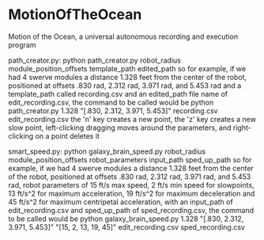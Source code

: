 # MotionOfTheOcean
Motion of the Ocean, a universal autonomous recording and execution program

path_creator.py: python path_creator.py robot_radius module_position_offsets template_path edited_path
so for example, if we had 4 swerve modules a distance 1.328 feet from the center of the robot, positioned at offsets .830 rad, 2.312 rad, 3.971 rad, and 5.453 rad and a template_path called recording.csv and an edited_path file name of edit_recording.csv, the command to be called would be
python path_creator.py 1.328 "[.830, 2.312, 3.971, 5.453]" recording.csv edit_recording.csv
the 'n' key creates a new point, the 'z' key creates a new slow point, left-clicking dragging moves around the parameters, and right-clicking on a point deletes it

smart_speed.py: python galaxy_brain_speed.py robot_radius module_position_offsets robot_parameters input_path sped_up_path
so for example, if we had 4 swerve modules a distance 1.328 feet from the center of the robot, positioned at offsets .830 rad, 2.312 rad, 3.971 rad, and 5.453 rad, robot parameters of 15 ft/s max speed, 2 ft/s min speed for slowpoints, 13 ft/s^2 for maximum acceleration, 19 ft/s^2 for maximum deceleration and 45 ft/s^2 for maximum centripetal acceleration, with an input_path of edit_recording.csv and sped_up_path of sped_recording.csv, the command to be called would be
python galaxy_brain_speed.py 1.328 "[.830, 2.312, 3.971, 5.453]" "[15, 2, 13, 19, 45]" edit_recording.csv sped_recording.csv
